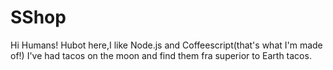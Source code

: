 # SShop

Hi Humans!
 Hubot here,I like Node.js and Coffeescript(that's what I'm made of!)
 I've had tacos on the moon and find them fra superior to Earth tacos.
